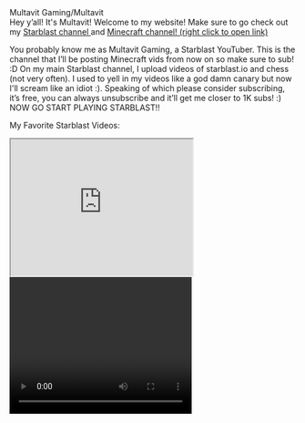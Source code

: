 <html>
<head>
    <link rel="stylesheet"
          href="https://fonts.googleapis.com/css?family=Tangerine&effect=fire-animation">
    <link rel="preconnect" href="https://fonts.gstatic.com">
    <link href="https://fonts.googleapis.com/css2?family=Goblin+One&display=swap" rel="stylesheet">
  </head>
<div class = "font-effect-fire-animation"> Multavit Gaming/Multavit </div>

<div class = "font-family: 'Goblin One', cursive;"> Hey y’all! It's Multavit! Welcome to my website! Make sure to go check out my <a href="https://www.youtube.com/c/Multavit/featured"> Starblast channel </a> and <a href="https://www.youtube.com/channel/UC8tiyovFg5bHP8Gb5ST8rqA"> Minecraft channel! (right click to open link)</a> </div>

<div>

  You probably know me as Multavit Gaming, a Starblast YouTuber. This is the channel that I’ll be posting Minecraft vids from now on so make sure to sub! :D On my main Starblast channel, I upload videos of starblast.io and chess (not very often). I used to yell in my videos like a god damn canary but now I'll scream like an idiot :). Speaking of which please consider subscribing, it’s free, you can always unsubscribe and it’ll get me closer to 1K subs! :) NOW GO START PLAYING STARBLAST!!

  My Favorite Starblast Videos:

  <iframe width = "320" height = "240" src = "https://www.youtube.com/watch?v=fF5i1sq5H-A&t=314s" >

  </iframe>

  <video width = "320" height = "240" controls>

    <source src = "https://www.youtube.com/watch?v=GnppzvmmEtE" type="video">

  </video>

</div>

</html>
